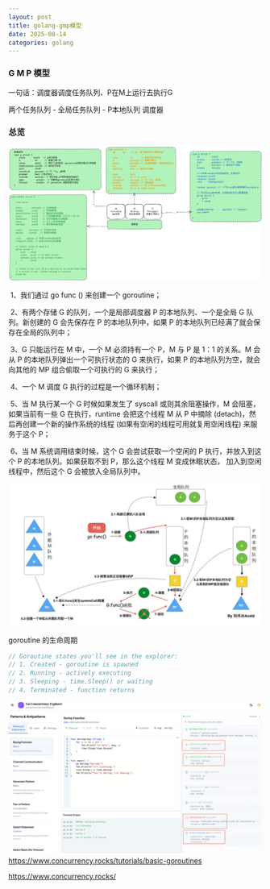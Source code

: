 ```yaml
---
layout: post
title: golang-gmp模型
date: 2025-08-14
categories: golang
---
```


### G M P 模型

一句话：调度器调度任务队列、P在M上运行去执行G

两个任务队列
	 -  全局任务队列
	 - P本地队列
调度器

### 总览

![](assets/img/Pasted%20image%2020250814152829.png)




​ 1、我们通过 go func () 来创建一个 goroutine；

​ 2、有两个存储 G 的队列，一个是局部调度器 P 的本地队列、一个是全局 G 队列。新创建的 G 会先保存在 P 的本地队列中，如果 P 的本地队列已经满了就会保存在全局的队列中；

​ 3、G 只能运行在 M 中，一个 M 必须持有一个 P，M 与 P 是 1：1 的关系。M 会从 P 的本地队列弹出一个可执行状态的 G 来执行，如果 P 的本地队列为空，就会向其他的 MP 组合偷取一个可执行的 G 来执行；

​ 4、一个 M 调度 G 执行的过程是一个循环机制；

​ 5、当 M 执行某一个 G 时候如果发生了 syscall 或则其余阻塞操作，M 会阻塞，如果当前有一些 G 在执行，runtime 会把这个线程 M 从 P 中摘除 (detach)，然后再创建一个新的操作系统的线程 (如果有空闲的线程可用就复用空闲线程) 来服务于这个 P；

​ 6、当 M 系统调用结束时候，这个 G 会尝试获取一个空闲的 P 执行，并放入到这个 P 的本地队列。如果获取不到 P，那么这个线程 M 变成休眠状态， 加入到空闲线程中，然后这个 G 会被放入全局队列中。


![](assets/img/Pasted%20image%2020250814153412.png)



goroutine 的生命周期
```go
// Goroutine states you'll see in the explorer:
// 1. Created - goroutine is spawned
// 2. Running - actively executing
// 3. Sleeping - time.Sleep() or waiting
// 4. Terminated - function returns
```

![](assets/img/Pasted%20image%2020250814154843.png)
https://www.concurrency.rocks/tutorials/basic-goroutines


https://www.concurrency.rocks/